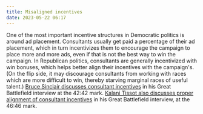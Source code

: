 ```yaml
---
title: Misaligned incentives
date: 2023-05-22 06:17
---
```


One of the most important incentive structures in Democratic politics is around ad placement. Consultants usually get paid a percentage of their ad placement, which in turn incentivizes them to encourage the campaign to place more and more ads, even if that is not the best way to win the campaign. In Republican politics, consultants are generally incentivized with win bonuses, which helps better align their incentives with the campaign's. (On the flip side, it may discourage consultants from working with races which are more difficult to win, thereby starving marginal races of useful talent.) [Bruce Sinclair discusses consultant incentives](https://www.resistancedashboard.com/node/947) in his Great Battlefield interview at the 42:42 mark. [Kalani Tissot also discusses proper alignment of consultant incentives](https://www.resistancedashboard.com/node/1145) in his Great Battlefield interview, at the 46:46 mark.